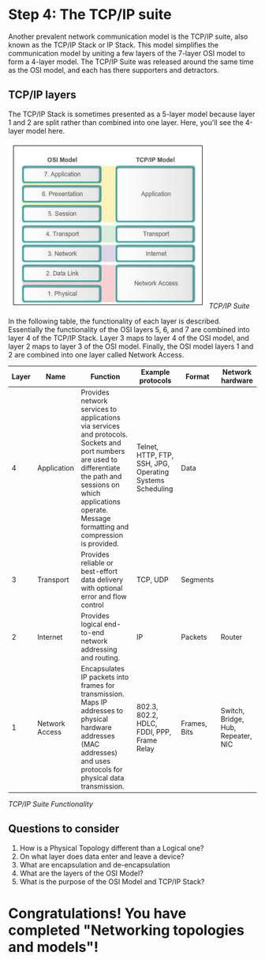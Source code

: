 
# Step 4: The TCP/IP suite

Another prevalent network communication model is the TCP/IP suite, also known as the TCP/IP Stack or IP Stack. This model simplifies the communication model by uniting a few layers of the 7-layer OSI model to form a 4-layer model. The TCP/IP Suite was released around the same time as the OSI model, and each has there supporters and detractors.

## TCP/IP layers

The TCP/IP Stack is sometimes presented as a 5-layer model because layer 1 and 2 are split rather than combined into one layer. Here, you'll see the 4-layer model here.

![](assets/images/osi4.png)
*TCP/IP Suite*

In the following table, the functionality of each layer is described. Essentially the functionality of the OSI layers 5, 6, and 7 are combined into layer 4 of the TCP/IP Stack. Layer 3 maps to layer 4 of the OSI model, and layer 2 maps to layer 3 of the OSI model. Finally, the OSI model layers 1 and 2 are combined into one layer called Network Access.

| Layer | Name           | Function                                                                                                                                                                                                                      | Example protocols                                         | Format       | Network hardware                   |
|-------|----------------|-------------------------------------------------------------------------------------------------------------------------------------------------------------------------------------------------------------------------------|-----------------------------------------------------------|--------------|------------------------------------|
| 4     | Application    | Provides network services to applications via services and protocols. Sockets and port numbers are used to differentiate the path and sessions on which applications operate. Message formatting and compression is provided. | Telnet, HTTP, FTP, SSH, JPG, Operating Systems Scheduling | Data         |                                    |
| 3     | Transport      | Provides reliable or best-effort data delivery with optional error and flow control                                                                                                                                           | TCP, UDP                                                  | Segments     |                                    |
| 2     | Internet       | Provides logical end-to-end network addressing and routing.                                                                                                                                                                   | IP                                                        | Packets      | Router                             |
| 1     | Network Access | Encapsulates IP packets into frames for transmission. Maps IP addresses to physical hardware addresses (MAC addresses) and uses protocols for physical data transmission.                                                     | 802.3, 802.2, HDLC, FDDI, PPP, Frame Relay                | Frames, Bits | Switch, Bridge, Hub, Repeater, NIC |
*TCP/IP Suite Functionality*


## Questions to consider
1. How is a Physical Topology different than a Logical one?
2. On what layer does data enter and leave a device?
3. What are encapsulation and de-encapsulation
4. What are the layers of the OSI Model?
5. What is the purpose of the OSI Model and TCP/IP Stack?

# Congratulations!  You have completed "Networking topologies and models"!
